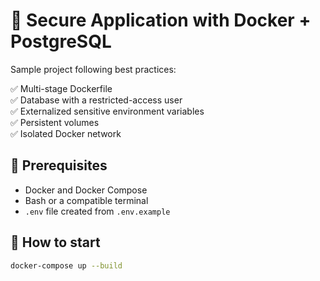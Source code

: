 # 🐳 Secure Application with Docker + PostgreSQL

Sample project following best practices:

✅ Multi-stage Dockerfile  
✅ Database with a restricted-access user  
✅ Externalized sensitive environment variables  
✅ Persistent volumes  
✅ Isolated Docker network

## 🔧 Prerequisites

- Docker and Docker Compose
- Bash or a compatible terminal
- `.env` file created from `.env.example`

## 🚀 How to start

```bash
docker-compose up --build
